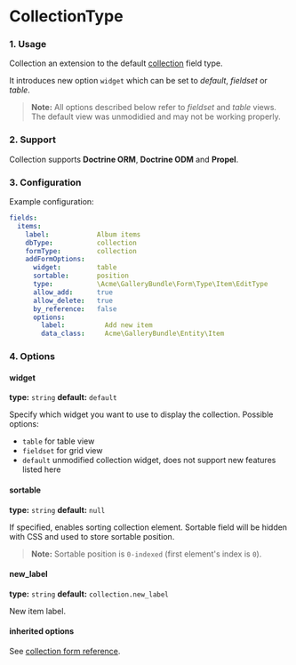 # CollectionType

### 1. Usage

Collection an extension to the default [collection](http://symfony.com/doc/current/reference/forms/types/collection.html) field type.

It introduces new option `widget` which can be set to *default*, *fieldset* or *table*.

> **Note:** All options described below refer to *fieldset* and *table* views. The default view was unmodidied and may not be working properly.

### 2. Support

Collection supports **Doctrine ORM**, **Doctrine ODM** and **Propel**.

### 3. Configuration

Example configuration:

```yaml
fields:
  items:
    label:            Album items
    dbType:           collection
    formType:         collection
    addFormOptions:
      widget:         table
      sortable:       position  
      type:           \Acme\GalleryBundle\Form\Type\Item\EditType
      allow_add:      true
      allow_delete:   true
      by_reference:   false
      options:
        label:          Add new item
        data_class:     Acme\GalleryBundle\Entity\Item
```

### 4. Options

#### widget

**type:** `string` **default:** `default`

Specify which widget you want to use to display the collection. Possible options:

* `table` for table view
* `fieldset` for grid view
* `default` unmodified collection widget, does not support new features listed here

#### sortable

**type:** `string` **default:** `null`

If specified, enables sorting collection element. Sortable field will be hidden with CSS and used to store sortable position. 

> **Note:** Sortable position is `0-indexed` (first element's index is `0`).

#### new_label

**type:** `string` **default:** `collection.new_label`

New item label.

#### inherited options

See [collection form reference](http://symfony.com/doc/current/reference/forms/types/collection.html#field-options).